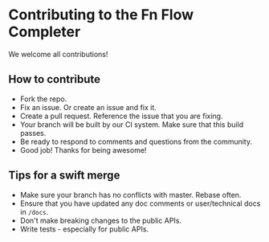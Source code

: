 # Contributing to the Fn Flow Completer

We welcome all contributions!

## How to contribute
   * Fork the repo.
   * Fix an issue. Or create an issue and fix it.
   * Create a pull request. Reference the issue that you are fixing.
   * Your branch will be built by our CI system. Make sure that this build passes.
   * Be ready to respond to comments and questions from the community.
   * Good job! Thanks for being awesome!
   
## Tips for a swift merge
   * Make sure your branch has no conflicts with master. Rebase often.
   * Ensure that you have updated any doc comments or user/technical docs in `/docs`.
   * Don't make breaking changes to the public APIs.
   * Write tests - especially for public APIs.

